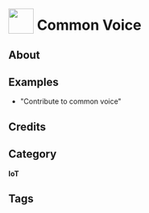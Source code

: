 # <img src="https://raw.githack.com/FortAwesome/Font-Awesome/master/svgs/solid/microphone.svg" card_color="#CCC" width="50" height="50" style="vertical-align:bottom"/> Common Voice


## About


## Examples
* "Contribute to common voice"

## Credits


## Category
**IoT**

## Tags

